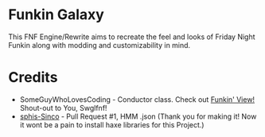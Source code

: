 # Funkin Galaxy
This FNF Engine/Rewrite aims to recreate the feel and looks of Friday Night Funkin along with modding and customizability in mind.

# Credits
- SomeGuyWhoLovesCoding - Conductor class. Check out [Funkin' View!](https://github.com/SomeGuyWhoLovesCoding/FNF-PeoteView)  Shout-out to You, Swglfnf!
- [sphis-Sinco](https://github.com/sphis-Sinco) - Pull Request #1, HMM .json (Thank you for making it! Now it wont be a pain to install haxe libraries for this Project.)